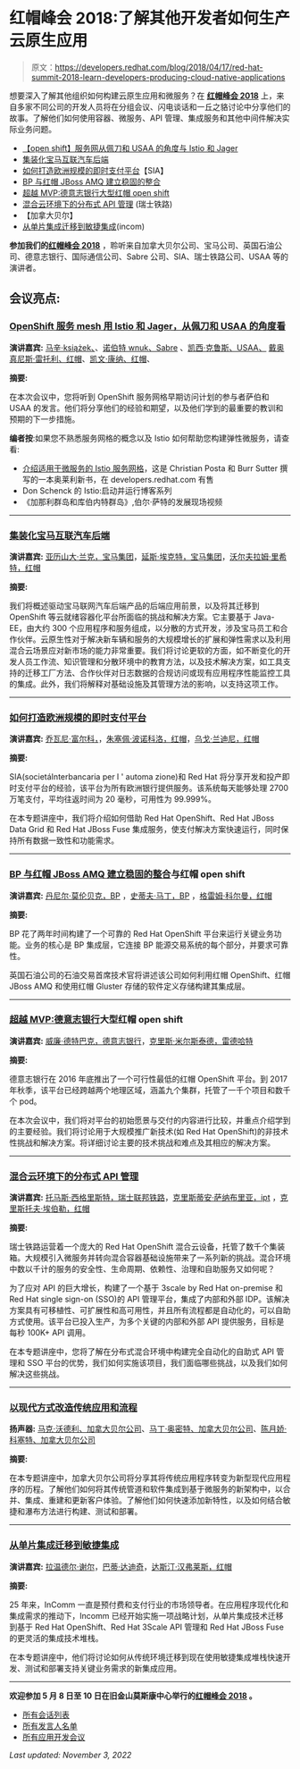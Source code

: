 # 红帽峰会 2018:了解其他开发者如何生产云原生应用

> 原文：<https://developers.redhat.com/blog/2018/04/17/red-hat-summit-2018-learn-developers-producing-cloud-native-applications>

想要深入了解其他组织如何构建云原生应用和微服务？在 **[红帽峰会 2018](https://www.redhat.com/en/summit/2018)** 上，来自多家不同公司的开发人员将在分组会议、闪电谈话和一丘之貉讨论中分享他们的故事。了解他们如何使用容器、微服务、API 管理、集成服务和其他中间件解决实际业务问题。

*   [【open shift】服务网从佩刀和 USAA 的角度与 Istio 和 Jager](https://agenda.summit.redhat.com/SessionDetail.aspx?id=154310)
*   [集装化宝马互联汽车后端](https://agenda.summit.redhat.com/SessionDetail.aspx?id=169423)
*   [如何打造欧洲规模的即时支付平台](https://agenda.summit.redhat.com/SessionDetail.aspx?id=154477)【SIA】
*   [BP 与红帽 JBoss AMQ 建立稳固的整合](https://agenda.summit.redhat.com/SessionDetail.aspx?id=154171)
*   [超越 MVP:德意志银行大型红帽 open shift](https://agenda.summit.redhat.com/SessionDetail.aspx?id=154106)
*   [混合云环境下的分布式 API 管理](https://agenda.summit.redhat.com/SessionDetail.aspx?id=153698) (瑞士铁路)
*   [](https://agenda.summit.redhat.com/SessionDetail.aspx?id=154045)【加拿大贝尔】
*   [从单片集成迁移到敏捷集成](https://agenda.summit.redhat.com/SessionDetail.aspx?id=154097)(incom)

**参加我们的[红帽峰会 2018](https://www.redhat.com/en/summit/2018)** ，聆听来自加拿大贝尔公司、宝马公司、英国石油公司、德意志银行、国际通信公司、Sabre 公司、SIA、瑞士铁路公司、USAA 等的演讲者。

## 会议亮点:

### **[OpenShift 服务 mesh 用 Istio 和 Jager，从佩刀和 USAA 的角度看](https://agenda.summit.redhat.com/SessionDetail.aspx?id=154310)**

**演讲嘉宾:** [马辛·książek、](https://agenda.summit.redhat.com/SpeakerDetail.aspx?id=399910)、[诺伯特 wnuk、Sabre](https://agenda.summit.redhat.com/SpeakerDetail.aspx?id=399911) 、[凯西·克鲁斯、USAA、](https://agenda.summit.redhat.com/SpeakerDetail.aspx?id=400002) [戴奥真尼斯·雷托利、红帽](https://agenda.summit.redhat.com/SpeakerDetail.aspx?id=365832)、[凯文·康纳、红帽](https://agenda.summit.redhat.com/SpeakerDetail.aspx?id=366540)、

**摘要:**

在本次会议中，您将听到 OpenShift 服务网格早期访问计划的参与者萨伯和 USAA 的发言。他们将分享他们的经验和期望，以及他们学到的最重要的教训和预期的下一步措施。

**编者按**:如果您不熟悉服务网格的概念以及 Istio 如何帮助您构建弹性微服务，请查看:

*   [介绍适用于微服务的 Istio 服务网格](https://developers.redhat.com/books/introducing-istio-service-mesh-microservices/)，这是 Christian Posta 和 Burr Sutter 撰写的一本奥莱利新书，在 developers.redhat.com 有售
*   Don Schenck 的 Istio:启动并运行博客系列
*   《加那利群岛和库伯内特群岛》,伯尔·萨特的发展现场视频

* * *

### **[集装化宝马互联汽车后端](https://agenda.summit.redhat.com/SessionDetail.aspx?id=169423)**

**演讲嘉宾:** [亚历山大·兰克，宝马集团](https://agenda.summit.redhat.com/SpeakerDetail.aspx?id=366700)，[延斯·埃克特，宝马集团](https://agenda.summit.redhat.com/SpeakerDetail.aspx?id=366701)，[沃尔夫拉姆·里希特，红帽](https://agenda.summit.redhat.com/SpeakerDetail.aspx?id=366702)

**摘要:**

我们将概述驱动宝马联网汽车后端产品的后端应用前景，以及将其迁移到 OpenShift 等云就绪容器化平台所面临的挑战和解决方案。它主要基于 Java-EE，由大约 300 个应用程序和服务组成，以分散的方式开发，涉及宝马员工和合作伙伴。云原生性对于解决新车辆和服务的大规模增长的扩展和弹性需求以及利用混合云场景应对新市场的能力非常重要。我们将讨论更软的方面，如不断变化的开发人员工作流、知识管理和分散环境中的教育方法，以及技术解决方案，如工具支持的迁移工厂方法、合作伙伴对日志数据的合规访问或现有应用程序性能监控工具的集成。此外，我们将解释对基础设施及其管理方法的影响，以支持这项工作。

* * *

### **[如何打造欧洲规模的即时支付平台](https://agenda.summit.redhat.com/SessionDetail.aspx?id=154477)**

**演讲嘉宾:** [乔瓦尼·富尔科，](https://agenda.summit.redhat.com/SpeakerDetail.aspx?id=366664)，[朱塞佩·波诺科洛，红帽](https://agenda.summit.redhat.com/SpeakerDetail.aspx?id=366665)，[乌戈·兰迪尼，红帽](https://agenda.summit.redhat.com/SpeakerDetail.aspx?id=366666)

**摘要:**

SIA(societáInterbancaria per l ' automa zione)和 Red Hat 将分享开发和投产即时支付平台的经验，该平台为所有欧洲银行提供服务。该系统每天能够处理 2700 万笔支付，平均往返时间为 20 毫秒，可用性为 99.999%。

在本专题讲座中，我们将介绍如何借助 Red Hat OpenShift、Red Hat JBoss Data Grid 和 Red Hat JBoss Fuse 集成服务，使支付解决方案快速运行，同时保持所有数据一致性和功能需求。

* * *

### **[BP 与红帽 JBoss AMQ 建立稳固的整合](https://agenda.summit.redhat.com/SessionDetail.aspx?id=154171)与红帽 open shift**

**演讲嘉宾:** [丹尼尔·莫伦贝克，BP](https://agenda.summit.redhat.com/SpeakerDetail.aspx?id=402546) ，[史蒂夫·马丁，BP](https://agenda.summit.redhat.com/SpeakerDetail.aspx?id=402547) ，[格雷姆·科尔曼，红帽](https://agenda.summit.redhat.com/SpeakerDetail.aspx?id=366366)

**摘要:**

BP 花了两年时间构建了一个可靠的 Red Hat OpenShift 平台来运行关键业务功能。业务的核心是 BP 集成层，它连接 BP 能源交易系统的每个部分，并要求可靠性。

英国石油公司的石油交易首席技术官将讲述该公司如何利用红帽 OpenShift、红帽 JBoss AMQ 和使用红帽 Gluster 存储的软件定义存储构建其集成层。

* * *

### **[超越 MVP:德意志银行](https://agenda.summit.redhat.com/SessionDetail.aspx?id=154106)大型红帽 open shift**

**演讲嘉宾:** [威廉·德特巴克，德意志银行](https://agenda.summit.redhat.com/SpeakerDetail.aspx?id=366289)，[克里斯·米尔斯泰德，雷德哈特](https://agenda.summit.redhat.com/SpeakerDetail.aspx?id=366290)

**摘要:**

德意志银行在 2016 年底推出了一个可行性最低的红帽 OpenShift 平台。到 2017 年秋季，该平台已经跨越两个地理区域，涵盖九个集群，托管了一千个项目和数千个 pod。

在本次会议中，我们将对平台的初始愿景与交付的内容进行比较，并重点介绍学到的主要经验。我们将讨论用于大规模推广新技术(如 Red Hat OpenShift)的非技术性挑战和解决方案。将详细讨论主要的技术挑战和难点及其相应的解决方案。

* * *

### **[混合云环境下的分布式 API 管理](https://agenda.summit.redhat.com/SessionDetail.aspx?id=153698)**

**演讲嘉宾:** [托马斯·西格里斯特，瑞士联邦铁路](https://agenda.summit.redhat.com/SpeakerDetail.aspx?id=365861)，[克里斯蒂安·萨纳布里亚，ipt](https://agenda.summit.redhat.com/SpeakerDetail.aspx?id=365862) ，[克里斯托夫·埃伯勒，红帽](https://agenda.summit.redhat.com/SpeakerDetail.aspx?id=365863)

**摘要:**

瑞士铁路运营着一个庞大的 Red Hat OpenShift 混合云设备，托管了数千个集装箱。大规模引入微服务并转向混合容器基础设施带来了一系列新的挑战。混合环境中数以千计的服务的安全性、生命周期、依赖性、治理和自助服务又如何呢？

为了应对 API 的巨大增长，构建了一个基于 3scale by Red Hat on-premise 和 Red Hat single sign-on (SSO)的 API 管理平台，集成了内部和外部 IDP。该解决方案具有可移植性、可扩展性和高可用性，并且所有流程都是自动化的，可以自助方式使用。该平台已投入生产，为多个关键的内部和外部 API 提供服务，目标是每秒 100K+ API 调用。

在本专题讲座中，您将了解在分布式混合环境中构建完全自动化的自助式 API 管理和 SSO 平台的优势，我们如何实施该项目，我们面临哪些挑战，以及我们如何解决这些挑战。

* * *

### **[以现代方式改造传统应用和流程](https://agenda.summit.redhat.com/SessionDetail.aspx?id=154045)**

**扬声器:** [马克·沃德利、加拿大贝尔公司](https://agenda.summit.redhat.com/SpeakerDetail.aspx?id=366209)、[马丁·奥密特、加拿大贝尔公司](https://agenda.summit.redhat.com/SpeakerDetail.aspx?id=366210)、[陈月娇·科塞特、加拿大贝尔公司](https://agenda.summit.redhat.com/SpeakerDetail.aspx?id=366211)

**摘要:**

在本专题讲座中，加拿大贝尔公司将分享其将传统应用程序转变为新型现代应用程序的历程。了解他们如何将其传统管道和软件集成到基于微服务的新架构中，以合并、集成、重建和更新客户体验。了解他们如何快速添加新特性，以及如何结合敏捷和瀑布方法进行构建、测试和部署。

* * *

### **[从单片集成迁移到敏捷集成](https://agenda.summit.redhat.com/SessionDetail.aspx?id=154097)**

**演讲嘉宾:** [拉温德尔·谢尔](https://agenda.summit.redhat.com/SpeakerDetail.aspx?id=366277)，[巴蒂·达迪奇](https://agenda.summit.redhat.com/SpeakerDetail.aspx?id=403138)，[达斯汀·汉弗莱斯，红帽](https://agenda.summit.redhat.com/SpeakerDetail.aspx?id=366276)

**摘要:**

25 年来，InComm 一直是预付费和支付行业的市场领导者。在应用程序现代化和集成需求的推动下，Incomm 已经开始实施一项战略计划，从单片集成技术迁移到基于 Red Hat OpenShift、Red Hat 3Scale API 管理和 Red Hat JBoss Fuse 的更灵活的集成技术堆栈。

在本专题讲座中，他们将讨论如何从传统环境迁移到现在使用敏捷集成堆栈快速开发、测试和部署支持关键业务需求的新集成应用。

* * *

**欢迎参加 5 月 8 日至 10 日在旧金山莫斯康中心举行的[红帽峰会 2018](https://www.redhat.com/en/summit/2018) 。**

*   [所有会话列表](https://agenda.summit.redhat.com/)
*   [所有发言人名单](https://agenda.summit.redhat.com/Speakers.aspx)
*   [所有应用开发会议](https://agenda.summit.redhat.com/?Application%20development=2)

*Last updated: November 3, 2022*
